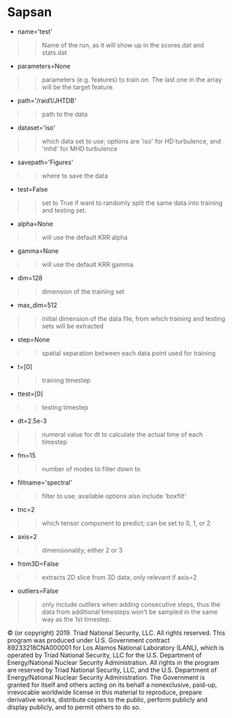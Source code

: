 # Sapsan


 - name='test'
>> Name of the run, as it will show up in the scores.dat and stats.dat
 - parameters=None
>> parameters (e.g. features) to train on. The last one in the array will be the target feature.
 - path='/raid1/JHTDB'
>> path to the data
 - dataset='iso'
>> which data set to use; options are 'iso' for HD turbulence, and 'mhd' for MHD turbulence
 - savepath='Figures'
>> where to save the data
 - test=False
>> set to True if want to randomly split the same data into training and testing set.
 - alpha=None
>> will use the default KRR alpha
 - gamma=None
>> will use the default KRR gamma
 - dim=128
>> dimension of the training set
 - max_dim=512
>> initial dimension of the data file, from which training and testing sets will be extracted
 - step=None
>> spatial separation between each data point used for training
 - t=[0]
>> training timestep
 - ttest=[0]
>> testing timestep
 - dt=2.5e-3
>> numeral value for dt to calculate the actual time of each timestep
 - fm=15
>> number of modes to filter down to
 - filtname='spectral'
>> filter to use; available options also include 'boxfilt'
 - tnc=2
>> which tensor component to predict; can be set to 0, 1, or 2
 - axis=2
>> dimensionality; either 2 or 3
 - from3D=False
>> extracts 2D slice from 3D data; only relevant if axis=2
 - outliers=False
>> only include outliers when adding consecutive steps, thus the data from additional timesteps won't be sampled in the same way as the 1st timestep.



© (or copyright) 2019. Triad National Security, LLC. All rights reserved.
This program was produced under U.S. Government contract 89233218CNA000001 for Los Alamos
National Laboratory (LANL), which is operated by Triad National Security, LLC for the U.S.
Department of Energy/National Nuclear Security Administration. All rights in the program are
reserved by Triad National Security, LLC, and the U.S. Department of Energy/National Nuclear
Security Administration. The Government is granted for itself and others acting on its behalf a
nonexclusive, paid-up, irrevocable worldwide license in this material to reproduce, prepare
derivative works, distribute copies to the public, perform publicly and display publicly, and to permit
others to do so.
